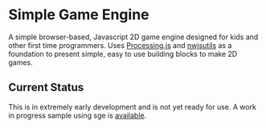 Simple Game Engine
======================

A simple browser-based, Javascript 2D game engine designed for kids and other first time programmers.
Uses <a href="http://processingjs.org">Processing.js</a> and <a href="https://github.com/N3TWORK/nwjsutils">nwjsutils</a> as a foundation to present simple, easy to use building blocks to 
make 2D games.


Current Status
---------------------

This is in extremely early development and is not yet ready for use. A work in progress sample using sge is <a href="http://piratestudios.com/funnythings/">available</a>.
